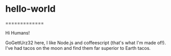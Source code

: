 # hello-world
=============

Hi Humans!

GoGettUrz32 here, I like Node.js and coffeescript (that's what I'm made of!).
I've had tacos on the moon and find them far superior to Earth tacos.
